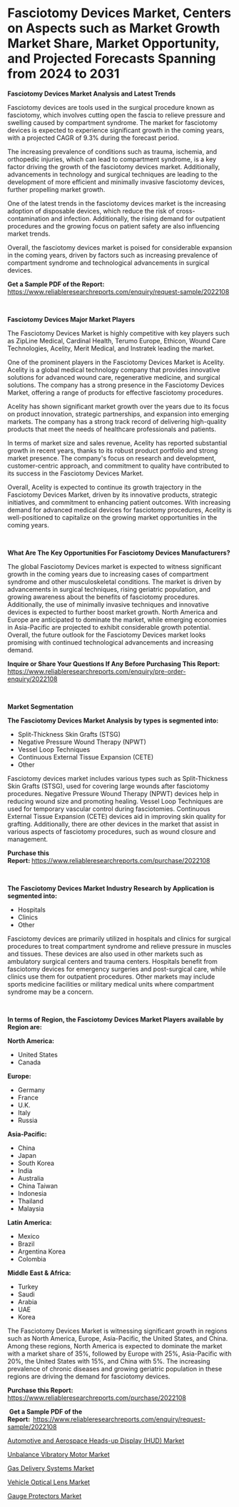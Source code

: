 <p><h1>Fasciotomy Devices Market, Centers on Aspects such as Market Growth Market Share, Market Opportunity, and Projected Forecasts Spanning from 2024 to 2031</h1></p><p><strong>Fasciotomy Devices Market Analysis and Latest Trends</strong></p>
<p><p>Fasciotomy devices are tools used in the surgical procedure known as fasciotomy, which involves cutting open the fascia to relieve pressure and swelling caused by compartment syndrome. The market for fasciotomy devices is expected to experience significant growth in the coming years, with a projected CAGR of 9.3% during the forecast period.</p><p>The increasing prevalence of conditions such as trauma, ischemia, and orthopedic injuries, which can lead to compartment syndrome, is a key factor driving the growth of the fasciotomy devices market. Additionally, advancements in technology and surgical techniques are leading to the development of more efficient and minimally invasive fasciotomy devices, further propelling market growth.</p><p>One of the latest trends in the fasciotomy devices market is the increasing adoption of disposable devices, which reduce the risk of cross-contamination and infection. Additionally, the rising demand for outpatient procedures and the growing focus on patient safety are also influencing market trends.</p><p>Overall, the fasciotomy devices market is poised for considerable expansion in the coming years, driven by factors such as increasing prevalence of compartment syndrome and technological advancements in surgical devices.</p></p>
<p><strong>Get a Sample PDF of the Report:&nbsp;</strong> <a href="https://www.reliableresearchreports.com/enquiry/request-sample/2022108">https://www.reliableresearchreports.com/enquiry/request-sample/2022108</a></p>
<p>&nbsp;</p>
<p><strong>Fasciotomy Devices Major Market Players</strong></p>
<p><p>The Fasciotomy Devices Market is highly competitive with key players such as ZipLine Medical, Cardinal Health, Terumo Europe, Ethicon, Wound Care Technologies, Acelity, Merit Medical, and Instratek leading the market.</p><p>One of the prominent players in the Fasciotomy Devices Market is Acelity. Acelity is a global medical technology company that provides innovative solutions for advanced wound care, regenerative medicine, and surgical solutions. The company has a strong presence in the Fasciotomy Devices Market, offering a range of products for effective fasciotomy procedures.</p><p>Acelity has shown significant market growth over the years due to its focus on product innovation, strategic partnerships, and expansion into emerging markets. The company has a strong track record of delivering high-quality products that meet the needs of healthcare professionals and patients.</p><p>In terms of market size and sales revenue, Acelity has reported substantial growth in recent years, thanks to its robust product portfolio and strong market presence. The company's focus on research and development, customer-centric approach, and commitment to quality have contributed to its success in the Fasciotomy Devices Market.</p><p>Overall, Acelity is expected to continue its growth trajectory in the Fasciotomy Devices Market, driven by its innovative products, strategic initiatives, and commitment to enhancing patient outcomes. With increasing demand for advanced medical devices for fasciotomy procedures, Acelity is well-positioned to capitalize on the growing market opportunities in the coming years.</p></p>
<p>&nbsp;</p>
<p><strong>What Are The Key Opportunities For Fasciotomy Devices Manufacturers?</strong></p>
<p><p>The global Fasciotomy Devices market is expected to witness significant growth in the coming years due to increasing cases of compartment syndrome and other musculoskeletal conditions. The market is driven by advancements in surgical techniques, rising geriatric population, and growing awareness about the benefits of fasciotomy procedures. Additionally, the use of minimally invasive techniques and innovative devices is expected to further boost market growth. North America and Europe are anticipated to dominate the market, while emerging economies in Asia-Pacific are projected to exhibit considerable growth potential. Overall, the future outlook for the Fasciotomy Devices market looks promising with continued technological advancements and increasing demand.</p></p>
<p><strong>Inquire or Share Your Questions If Any Before Purchasing This Report:</strong> <a href="https://www.reliableresearchreports.com/enquiry/pre-order-enquiry/2022108">https://www.reliableresearchreports.com/enquiry/pre-order-enquiry/2022108</a></p>
<p>&nbsp;</p>
<p><strong>Market Segmentation</strong></p>
<p><strong>The Fasciotomy Devices Market Analysis by types is segmented into:</strong></p>
<p><ul><li>Split-Thickness Skin Grafts (STSG)</li><li>Negative Pressure Wound Therapy (NPWT)</li><li>Vessel Loop Techniques</li><li>Continuous External Tissue Expansion (CETE)</li><li>Other</li></ul></p>
<p><p>Fasciotomy devices market includes various types such as Split-Thickness Skin Grafts (STSG), used for covering large wounds after fasciotomy procedures. Negative Pressure Wound Therapy (NPWT) devices help in reducing wound size and promoting healing. Vessel Loop Techniques are used for temporary vascular control during fasciotomies. Continuous External Tissue Expansion (CETE) devices aid in improving skin quality for grafting. Additionally, there are other devices in the market that assist in various aspects of fasciotomy procedures, such as wound closure and management.</p></p>
<p><strong>Purchase this Report:&nbsp;</strong><a href="https://www.reliableresearchreports.com/purchase/2022108">https://www.reliableresearchreports.com/purchase/2022108</a></p>
<p>&nbsp;</p>
<p><strong>The Fasciotomy Devices Market Industry Research by Application is segmented into:</strong></p>
<p><ul><li>Hospitals</li><li>Clinics</li><li>Other</li></ul></p>
<p><p>Fasciotomy devices are primarily utilized in hospitals and clinics for surgical procedures to treat compartment syndrome and relieve pressure in muscles and tissues. These devices are also used in other markets such as ambulatory surgical centers and trauma centers. Hospitals benefit from fasciotomy devices for emergency surgeries and post-surgical care, while clinics use them for outpatient procedures. Other markets may include sports medicine facilities or military medical units where compartment syndrome may be a concern.</p></p>
<p>&nbsp;</p>
<p><strong>In terms of Region, the Fasciotomy Devices Market Players available by Region are:</strong></p>
<p>
    <p> <strong> North America: </strong>
        <ul>
            <li>United States</li>
            <li>Canada</li>
        </ul>
        </p> 
    <p> <strong> Europe: </strong>
        <ul>
            <li>Germany</li>
            <li>France</li>
            <li>U.K.</li>
            <li>Italy</li>
            <li>Russia</li>
        </ul>
        </p> 
    <p> <strong> Asia-Pacific: </strong>
        <ul>
            <li>China</li>
            <li>Japan</li>
            <li>South Korea</li>
            <li>India</li>
            <li>Australia</li>
            <li>China Taiwan</li>
            <li>Indonesia</li>
            <li>Thailand</li>
            <li>Malaysia</li>
        </ul>
        </p> 
    <p> <strong> Latin America: </strong>
        <ul>
            <li>Mexico</li>
            <li>Brazil</li>
            <li>Argentina Korea</li>
            <li>Colombia</li>
        </ul>
        </p> 
    <p> <strong> Middle East & Africa: </strong>
        <ul>
            <li>Turkey</li>
            <li>Saudi</li>
            <li>Arabia</li>
            <li>UAE</li>
            <li>Korea</li>
        </ul>
    </p>
    </p>
<p><p>The Fasciotomy Devices Market is witnessing significant growth in regions such as North America, Europe, Asia-Pacific, the United States, and China. Among these regions, North America is expected to dominate the market with a market share of 35%, followed by Europe with 25%, Asia-Pacific with 20%, the United States with 15%, and China with 5%. The increasing prevalence of chronic diseases and growing geriatric population in these regions are driving the demand for fasciotomy devices.</p></p>
<p><strong>Purchase this Report: </strong><a href="https://www.reliableresearchreports.com/purchase/2022108">https://www.reliableresearchreports.com/purchase/2022108</a></p>
<p>&nbsp;<strong>Get a Sample PDF of the Report:&nbsp;&nbsp;</strong><a href="https://www.reliableresearchreports.com/enquiry/request-sample/2022108">https://www.reliableresearchreports.com/enquiry/request-sample/2022108</a></p>
<p><strong></strong></p>
<p><p><a href="https://view.publitas.com/reportprime-1/automotive-and-aerospace-heads-up-display-hud-market-research-report-reveals-the-latest-trends-and-opportunities-of-this-market-for-period-from-2024-2031/">Automotive and Aerospace Heads-up Display (HUD) Market</a></p><p><a href="https://natural-crush-b99.notion.site/Unbalance-Vibratory-Motor-Market-Size-Reflecting-a-Forecast-Till-2031-Market-By-Type-By-Applicatio-1b6136af3db94c6693301c604b2be5cc">Unbalance Vibratory Motor Market</a></p><p><a href="https://boundless-drawbridge-702.notion.site/Gas-Delivery-Systems-Market-Research-Report-The-Key-To-Successful-Business-Strategy-Forecasted-for--026be06f4b104d3a9372e4689a9be6ac">Gas Delivery Systems Market</a></p><p><a href="https://view.publitas.com/reportprime-1/global-vehicle-optical-lens-market-size-and-market-trends-insights-and-projections-from-2024-to-2031/">Vehicle Optical Lens Market</a></p><p><a href="https://gamy-alyssum-396.notion.site/Global-Gauge-Protectors-Market-by-Types-Applications-and-Major-Players-with-Regional-Growth-Rate--1094b21c337e47ea87ad0f4737b4b8e4">Gauge Protectors Market</a></p></p>